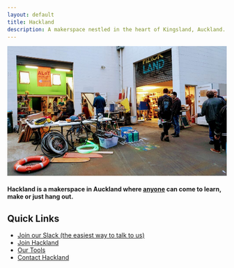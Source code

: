 ```yaml
---
layout: default
title: Hackland
description: A makerspace nestled in the heart of Kingsland, Auckland. A place where anyone can come to learn, make or just hang out
---
```


![](/public/images/intro-bg.jpg)

<h4 class="tagline">Hackland is a makerspace in Auckland where <span style="text-decoration:underline;">anyone</span> can come to learn, make or just hang out.</h4>

## Quick Links

+ [Join our Slack (the easiest way to talk to us)](https://join.slack.com/t/hakland/shared_invite/zt-2fqramvm-UY8p_R49~Q1EKQfYgzcjKA)
+ [Join Hackland](/join/)
+ [Our Tools](/tools/)
+ [Contact Hackland](/contact/)
